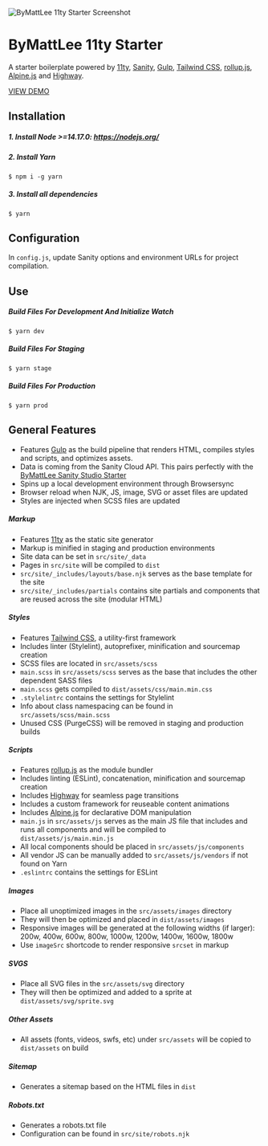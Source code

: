 ![ByMattLee 11ty Starter Screenshot](http://hosted.bymattlee.com/github/bymattlee-11ty-starter-screenshot.jpg)

# ByMattLee 11ty Starter
A starter boilerplate powered by [11ty](https://www.11ty.dev/), [Sanity](https://www.sanity.io/), [Gulp](https://gulpjs.com/), [Tailwind CSS](https://tailwindcss.com/), [rollup.js](https://rollupjs.org/), [Alpine.js](https://alpinejs.dev/) and [Highway](https://highway.js.org/).

[VIEW DEMO](https://bymattlee-11ty-starter.netlify.app/)

## Installation
##### 1. Install Node >=14.17.0: <https://nodejs.org/>
##### 2. Install Yarn
```
$ npm i -g yarn
```
##### 3. Install all dependencies
```
$ yarn
```

## Configuration
In `config.js`, update Sanity options and environment URLs for project compilation.

## Use
##### Build Files For Development And Initialize Watch
```
$ yarn dev
```
##### Build Files For Staging
```
$ yarn stage
```
##### Build Files For Production
```
$ yarn prod
```

## General Features
* Features [Gulp](https://gulpjs.com/) as the build pipeline that renders HTML, compiles styles and scripts, and optimizes assets.
* Data is coming from the Sanity Cloud API. This pairs perfectly with the [ByMattLee Sanity Studio Starter](https://github.com/bymattlee/bymattlee-sanity-studio-starter)
* Spins up a local development environment through Browsersync
* Browser reload when NJK, JS, image, SVG or asset files are updated
* Styles are injected when SCSS files are updated

##### Markup
* Features [11ty](https://www.11ty.dev/) as the static site generator
* Markup is minified in staging and production environments
* Site data can be set in `src/site/_data`
* Pages in `src/site` will be compiled to `dist`
* `src/site/_includes/layouts/base.njk` serves as the base template for the site
* `src/site/_includes/partials` contains site partials and components that are reused across the site (modular HTML)

##### Styles
* Features [Tailwind CSS](https://tailwindcss.com/), a utility-first framework
* Includes linter (Stylelint), autoprefixer, minification and sourcemap creation
* SCSS files are located in `src/assets/scss`
* `main.scss` in `src/assets/scss` serves as the base that includes the other dependent SASS files
* `main.scss` gets compiled to `dist/assets/css/main.min.css`
* `.stylelintrc` contains the settings for Stylelint
* Info about class namespacing can be found in `src/assets/scss/main.scss`
* Unused CSS (PurgeCSS) will be removed in staging and production builds

##### Scripts
* Features [rollup.js](https://rollupjs.org/guide/en/) as the module bundler
* Includes linting (ESLint), concatenation, minification and sourcemap creation
* Includes [Highway](https://highway.js.org/) for seamless page transitions
* Includes a custom framework for reuseable content animations
* Includes [Alpine.js](https://alpinejs.dev/) for declarative DOM manipulation
* `main.js` in `src/assets/js` serves as the main JS file that includes and runs all components and will be compiled to `dist/assets/js/main.min.js`
* All local components should be placed in `src/assets/js/components`
* All vendor JS can be manually added to `src/assets/js/vendors` if not found on Yarn
* `.eslintrc` contains the settings for ESLint

##### Images
* Place all unoptimized images in the `src/assets/images` directory
* They will then be optimized and placed in `dist/assets/images`
* Responsive images will be generated at the following widths (if larger): 200w, 400w, 600w, 800w, 1000w, 1200w, 1400w, 1600w, 1800w
* Use `imageSrc` shortcode to render responsive `srcset` in markup

##### SVGS
* Place all SVG files in the `src/assets/svg` directory
* They will then be optimized and added to a sprite at `dist/assets/svg/sprite.svg`

##### Other Assets
* All assets (fonts, videos, swfs, etc) under `src/assets` will be copied to `dist/assets` on build

##### Sitemap
* Generates a sitemap based on the HTML files in `dist`

##### Robots.txt
* Generates a robots.txt file
* Configuration can be found in `src/site/robots.njk`
